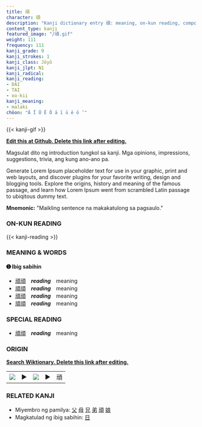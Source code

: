 ```yaml
---
title: 頑
character: 頑
description: "Kanji dictionary entry 頑: meaning, on-kun reading, compounds, origin, related kanji"
content_type: kanji
featured_image: "/頑.gif"
weight: 111
frequency: 111
kanji_grade: 9
kanji_strokes: 1
kanji_class: Jōyō
kanji_jlpt: N1
kanji_radical: 
kanji_reading: 
- DAI
- TAI
- oo-kii
kanji_meaning:
- malaki
chōon: "Ā Ī Ū Ē Ō ā ī ū ē ō ’"
---
```

[//]: # (Don't edit the line below. Kanji animated GIF code is automatically generated.)
{{< kanji-gif >}}

[//]: # (Edit below this line.)

**[Edit this at Github. Delete this link after editing.](https://github.com/tim0g/tim/tree/main/content/kanji/頑/index.md)**

Magsulat dito ng introduction tungkol sa kanji. Mga opinions, impressions, suggestions, trivia, ang kung ano-ano pa.

Generate Lorem Ipsum placeholder text for use in your graphic, print and web layouts, and discover plugins for your favorite writing, design and blogging tools. Explore the origins, history and meaning of the famous passage, and learn how Lorem Ipsum went from scrambled Latin passage to ubiqitous dummy text.
 
**Mnemonic:** "Maikling sentence na makakatulong sa pagsaulo."

### ON-KUN READING

[//]: # (Don't edit the line below. ON-KUN READING code is automatically generated.)
{{< kanji-reading >}}

### MEANING & WORDS

#### ➊ **Ibig sabihin**
  - [頑](../頑)[頑](../頑)　***reading***　meaning
  - [頑](../頑)[頑](../頑)　***reading***　meaning
  - [頑](../頑)[頑](../頑)　***reading***　meaning
  - [頑](../頑)[頑](../頑)　***reading***　meaning

### SPECIAL READING
  - [頑](../頑)[頑](../頑)　***reading***　meaning

### ORIGIN

**[Search Wiktionary. Delete this link after editing.](https://wiktionary.org/wiki/頑)**
<table class="kanji-table"><tr><td>
<img src="60px-頑-bronze.svg.png">
</td><td>▶</td><td>
<img src="60px-頑-oracle.svg.png">
</td><td>▶</td>
<td class="kanji-origin">頑</td>
</tr></table>

### RELATED KANJI
- Miyembro ng pamilya: [父](../父) [母](../母) [兄](../兄) [弟](../弟) [頑](../頑) [娘](../娘)
- Magkatulad ng ibig sabihin: [日](../日)
